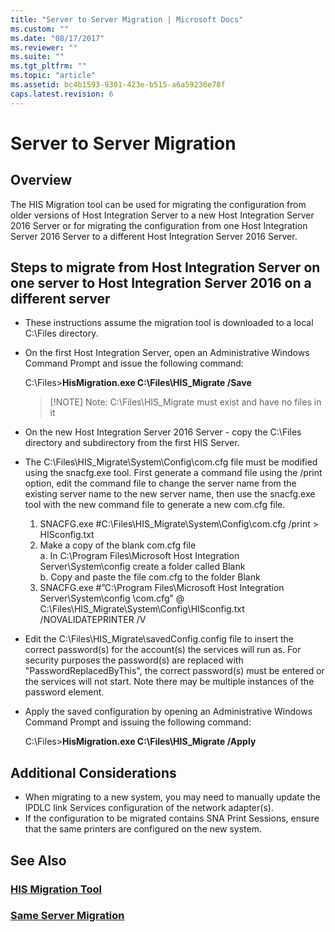 ```yaml
---
title: "Server to Server Migration | Microsoft Docs"
ms.custom: ""
ms.date: "08/17/2017"
ms.reviewer: ""
ms.suite: ""
ms.tgt_pltfrm: ""
ms.topic: "article"
ms.assetid: bc4b1593-9301-423e-b515-a6a59230e78f
caps.latest.revision: 6
---
```

# Server to Server Migration
## Overview
The HIS Migration tool can be used for migrating the configuration from older versions of Host Integration Server to a new Host Integration Server 2016 Server or for migrating the configuration from one Host Integration Server 2016 Server to a different Host Integration Server 2016 Server.
## Steps to migrate from Host Integration Server on one server to Host Integration Server 2016 on a different server
- These instructions assume the migration tool is downloaded to a local C:\Files directory.
- On the first Host Integration Server, open an Administrative Windows Command Prompt and issue the following command:

    C:\Files>**HisMigration.exe C:\Files\HIS_Migrate /Save**   
    > [!NOTE] Note: C:\Files\HIS_Migrate must exist and have no files in it  
- On the new Host Integration Server 2016 Server - copy the C:\Files directory and subdirectory from the first HIS Server.
- The C:\Files\HIS_Migrate\System\Config\com.cfg file must be modified using the snacfg.exe tool. First generate a command file using the /print option, edit the command file to change the server name from the existing server name to the new server name, then use the snacfg.exe tool with the new command file to generate a new com.cfg file.
    1.	SNACFG.exe #C:\Files\HIS_Migrate\System\Config\com.cfg /print > HISconfig.txt
    2.	Make a copy of the blank com.cfg file   
        a.	In  C:\Program Files\Microsoft Host Integration Server\System\config create a folder called Blank  
        b.	Copy and paste the file com.cfg to the folder Blank
    3.	SNACFG.exe #”C:\Program Files\Microsoft Host Integration Server\System\config \com.cfg”  @ C:\Files\HIS_Migrate\System\Config\HISconfig.txt /NOVALIDATEPRINTER  /V

- Edit the C:\Files\HIS_Migrate\savedConfig.config file to insert the correct password(s) for the account(s) the services will run as. For security purposes the password(s) are replaced with "PasswordReplacedByThis", the correct password(s) must be entered or the services will not start.  Note there may be multiple instances of the password element.
- Apply the saved configuration by opening an Administrative Windows Command Prompt and issuing the following command: 

   C:\Files>**HisMigration.exe C:\Files\HIS_Migrate /Apply**
## Additional Considerations
- When migrating to a new system, you may need to manually update the IPDLC link Services configuration of the network adapter(s).  
- If the configuration to be migrated contains SNA Print Sessions, ensure that the same printers are configured on the new system.

## See Also
### [HIS Migration Tool](../install-and-config-guides/his-migration-tool.md)
### [Same Server Migration](../install-and-config-guides/same-server-migration.md)